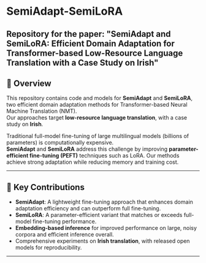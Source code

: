 # SemiAdapt-SemiLoRA
Repository for the paper: "SemiAdapt and SemiLoRA: Efficient Domain Adaptation for Transformer-based Low-Resource Language Translation with a Case Study on Irish"
---

## 🧩 Overview

This repository contains code and models for **SemiAdapt** and **SemiLoRA**, two efficient domain adaptation methods for Transformer-based Neural Machine Translation (NMT).  
Our approaches target **low-resource language translation**, with a case study on **Irish**.  

Traditional full-model fine-tuning of large multilingual models (billions of parameters) is computationally expensive.  
**SemiAdapt** and **SemiLoRA** address this challenge by improving **parameter-efficient fine-tuning (PEFT)** techniques such as LoRA. Our methods achieve strong adaptation while reducing memory and training cost.

---

## 🚀 Key Contributions

- **SemiAdapt**: A lightweight fine-tuning approach that enhances domain adaptation efficiency and can outperform full fine-tuning.
- **SemiLoRA**: A parameter-efficient variant that matches or exceeds full-model fine-tuning performance.
- **Embedding-based inference** for improved performance on large, noisy corpora and efficient inference overall.
- Comprehensive experiments on **Irish translation**, with released open models for reproducibility.

---



